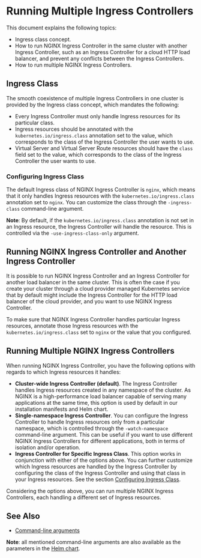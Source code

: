 # Running Multiple Ingress Controllers

This document explains the following topics:
* Ingress class concept.
* How to run NGINX Ingress Controller in the same cluster with another Ingress Controller, such as an Ingress Controller for a cloud HTTP load balancer, and prevent any conflicts between the Ingress Controllers.
* How to run multiple NGINX Ingress Controllers.

## Ingress Class

The smooth coexistence of multiple Ingress Controllers in one cluster is provided by the Ingress class concept, which mandates the following:
* Every Ingress Controller must only handle Ingress resources for its particular class. 
* Ingress resources should be annotated with the `kubernetes.io/ingress.class` annotation set to the value, which corresponds to the class of the Ingress Controller the user wants to use. 
* Virtual Server and Virtual Server Route resources should have the `class` field set to the value, which corresponds to the class of the Ingress Controller the user wants to use.

### Configuring Ingress Class

The default Ingress class of NGINX Ingress Controller is `nginx`, which means that it only handles Ingress resources with the `kubernetes.io/ingress.class` annotation set to `nginx`. You can customize the class through the `-ingress-class` command-line argument.

**Note**: By default, if the `kubernetes.io/ingress.class` annotation is not set in an Ingress resource, the Ingress Controller will handle the resource. This is controlled via the `-use-ingress-class-only` argument.

## Running NGINX Ingress Controller and Another Ingress Controller

It is possible to run NGINX Ingress Controller and an Ingress Controller for another load balancer in the same cluster. This is often the case if you create your cluster through a cloud provider managed Kubernetes service that by default might include the Ingress Controller for the HTTP load balancer of the cloud provider, and you want to use NGINX Ingress Controller.

To make sure that NGINX Ingress Controller handles particular Ingress resources, annotate those Ingress resources with the `kubernetes.io/ingress.class` set to `nginx` or the value that you configured.


## Running Multiple NGINX Ingress Controllers

When running NGINX Ingress Controller, you have the following options with regards to which Ingress resources it handles:
* **Cluster-wide Ingress Controller (default)**. The Ingress Controller handles Ingress resources created in any namespace of the cluster. As NGINX is a high-performance load balancer capable of serving many applications at the same time, this option is used by default in our installation manifests and Helm chart.
* **Single-namespace Ingress Controller**. You can configure the Ingress Controller to handle Ingress resources only from a particular namespace, which is controlled through the `-watch-namespace` command-line argument. This can be useful if you want to use different NGINX Ingress Controllers for different applications, both in terms of isolation and/or operation.
* **Ingress Controller for Specific Ingress Class**. This option works in conjunction with either of the options above. You can further customize which Ingress resources are handled by the Ingress Controller by configuring the class of the Ingress Controller and using that class in your Ingress resources. See the section [Configuring Ingress Class](#configuring-ingress-class).

Considering the options above, you can run multiple NGINX Ingress Controllers, each handling a different set of Ingress resources.

## See Also

* [Command-line arguments](/nginx-ingress-controller/configuration/global-configuration/command-line-arguments)

**Note**: all mentioned command-line arguments are also available as the parameters in the [Helm chart](/nginx-ingress-controller/installation/installation-with-helm).


